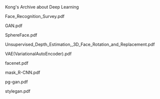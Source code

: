 Kong's Archive about Deep Learning

Face_Recognition_Survey.pdf

GAN.pdf

SphereFace.pdf

Unsupervised_Depth_Estimation,_3D_Face_Rotation_and_Replacement.pdf

VAE(VariationalAutoEncoder).pdf

facenet.pdf

mask_R-CNN.pdf

pg-gan.pdf


stylegan.pdf
